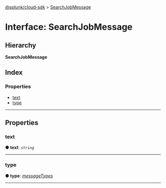 [@splunk/cloud-sdk](../README.md) > [SearchJobMessage](../interfaces/searchjobmessage.md)

# Interface: SearchJobMessage

## Hierarchy

**SearchJobMessage**

## Index

### Properties

* [text](searchjobmessage.md#text)
* [type](searchjobmessage.md#type)

---

## Properties

<a id="text"></a>

###  text

**● text**: *`string`*

___
<a id="type"></a>

###  type

**● type**: *[messageTypes](../enums/messagetypes.md)*

___

